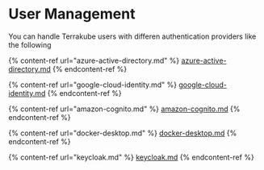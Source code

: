 # User Management

You can handle Terrakube users with differen authentication providers like the following

{% content-ref url="azure-active-directory.md" %}
[azure-active-directory.md](azure-active-directory.md)
{% endcontent-ref %}

{% content-ref url="google-cloud-identity.md" %}
[google-cloud-identity.md](google-cloud-identity.md)
{% endcontent-ref %}

{% content-ref url="amazon-cognito.md" %}
[amazon-cognito.md](amazon-cognito.md)
{% endcontent-ref %}

{% content-ref url="docker-desktop.md" %}
[docker-desktop.md](docker-desktop.md)
{% endcontent-ref %}

{% content-ref url="keycloak.md" %}
[keycloak.md](keycloak.md)
{% endcontent-ref %}
